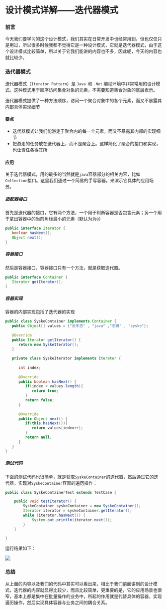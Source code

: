# 设计模式详解——迭代器模式

### 前言

今天我们要学习的这个设计模式，我们其实在日常开发中也经常用到，但也仅仅只是用过，所以很多时候我都不觉得它是一种设计模式，它就是迭代器模式，由于这个设计模式比较简单，所以关于它我们能讲的内容也不多，因此呢，今天的内容也就比较少。

### 迭代器模式

迭代器模式（`Iterator Pattern`）是 `Java `和 `.Net` 编程环境中非常常用的设计模式。这种模式用于顺序访问集合对象的元素，不需要知道集合对象的底层表示。

迭代器模式提供了一种方法顺序，访问一个聚合对象中的各个元素，而又不暴露其内部具体实现细节

#### 要点

- 迭代器模式让我们能游走于聚合内的每一个元素，而又不暴露其内部的实现细节
- 把游走的任务放在迭代器上，而不是聚合上。这样简化了聚合的接口和实现，也让责任各得其所

#### 应用

关于迭代器模式，用的最多的当然就是`java`容器部分的相关内容，比如`Collection`接口。这里我们通过一个简易的手写容器，来演示它具体的应用场景。

##### 适配器接口

首先是迭代器的接口，它有两个方法，一个用于判断容器是否包含元素；另一个用于拿出容器中的当前角标最小的元素（默认为为`0`）

```java
public interface Iterator {
   boolean hasNext();
   Object next();
}
```

##### 容器接口

然后是容器接口，容器接口只有一个方法，就是获取迭代器。

```java
public interface Container {
   Iterator getIterator();
}
```

##### 容器实现

容器的内部实现包括了迭代器的实现

```java
public class SyskeContainer implements Container {
   public Object[] values = {"云中志" , "java" ,"志哥" , "syske"};
 
   @Override
   public Iterator getIterator() {
      return new SyskeIterator();
   }
 
   private class SyskeIterator implements Iterator {
 
      int index;
 
      @Override
      public boolean hasNext() {
         if(index < values.length){
            return true;
         }
         return false;
      }
 
      @Override
      public Object next() {
         if(this.hasNext()){
            return values[index++];
         }
         return null;
      }     
   }
}
```

##### 测试代码

下面的测试代码也很简单，就是获取`SyskeContainer`的迭代器，然后通过它的迭代器，实现对`SyskeContainer`容器的遍历操作：

```java
public class SyskeContainerTest extends TestCase {

    public void testIterator() {
        SyskeContainer syskeContainer = new SyskeContainer();
        Iterator iterator = syskeContainer.getIterator();
        while (iterator.hasNext()) {
            System.out.println(iterator.next());
        }
    }

}
```

运行结果如下：

![](https://syske-pic-bed.oss-cn-hangzhou.aliyuncs.com/imgs/blog/20211018213619.png)

### 总结

从上面的内容以及我们的代码中其实可以看出来，相比于我们前面讲到的设计模式，迭代器的内容就显得比较少，而且比较简单，更重要的是，它的应用场景也很窄，基本上都是集中在批量操作的业务中，所起的作用就是代替具体的容器，实现遍历操作，然后实现具体容器与业务之间的耦合关系。